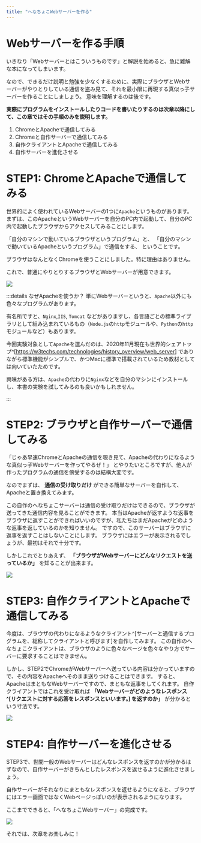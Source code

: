 ```yaml
---
title: "へなちょこWebサーバーを作る"
---
```


# Webサーバーを作る手順
いきなり「Webサーバーとはこういうものです」と解説を始めると、急に難解な本になってしまいます。

なので、できるだけ説明と勉強を少なくするために、実際にブラウザとWebサーバーがやりとりしている通信を盗み見て、それを最小限に再現する真似っ子サーバーを作ることにしましょう。
意味を理解するのは後です。

**実際にプログラムをインストールしたりコードを書いたりするのは次章以降にして、この章ではその手順のみを説明します。**

1. ChromeとApacheで通信してみる
2. Chromeと自作サーバーで通信してみる
3. 自作クライアントとApacheで通信してみる
4. 自作サーバーを進化させる


# STEP1: ChromeとApacheで通信してみる
世界的によく使われているWebサーバーの1つに`Apache`というものがあります。
まずは、このApacheというWebサーバーを自分のPC内で起動して、自分のPC内で起動したブラウザからアクセスしてみることにします。

「自分のマシンで動いているブラウザというプログラム」と、
「自分のマシンで動いているApacheというプログラム」で通信をする、
ということです。

ブラウザはなんとなくChromeを使うことにしました。特に理由はありません。

これで、普通にやりとりするブラウザとWebサーバーが用意できます。

![](https://storage.googleapis.com/zenn-user-upload/baachuvryp4tm31nji2yvy2kobdr)

:::details なぜApacheを使うか？
単にWebサーバーというと、`Apache`以外にも色々なプログラムがあります。

有名所ですと、`Nginx`,`IIS`, `Tomcat` などがありますし、各言語ごとの標準ライブラリとして組み込まれているもの（`Node.js`の`http`モジュールや、`Python`の`http`モジュールなど）もあります。

今回実験対象として`Apache`を選んだのは、2020年11月現在も世界的シェアトップ^[https://w3techs.com/technologies/history_overview/web_server] でありながら標準機能がシンプルで、かつMacに標準で搭載されているため教材としては向いていたためです。

興味がある方は、`Apache`の代わりに`Nginx`などを自分のマシンにインストールし、本書の実験を試してみるのも良いかもしれません。

:::

# STEP2: ブラウザと自作サーバーで通信してみる
「じゃあ早速ChromeとApacheの通信を覗き見て、Apacheの代わりになるような真似っ子Webサーバーを作ってやるぜ！」
とやりたいところですが、他人が作ったプログラムの通信を傍受するのは結構大変です。

なのでまずは、 **通信の受け取りだけ** ができる簡単なサーバーを自作して、Apacheと置き換えてみます。

この自作のへなちょこサーバーは通信の受け取りだけはできるので、ブラウザが送ってきた通信内容を見ることができます。
本当はApacheが返すような返事をブラウザに返すことができればいいのですが、私たちはまだApacheがどのような返事を返しているのかを知りません。
ですので、このサーバーはブラウザに返事を返すことはしないことにします。
ブラウザにはエラーが表示されるでしょうが、最初はそれで十分です。

しかしこれでとりあえず、 **「ブラウザがWebサーバーにどんなリクエストを送っているか」** を知ることが出来ます。

![](https://storage.googleapis.com/zenn-user-upload/7d5ic67are7kx9x6sb43p1aqkbgf)



# STEP3: 自作クライアントとApacheで通信してみる
今度は、ブラウザの代わりになるようなクライアント^[サーバーと通信するプログラムを、総称してクライアントと呼びます]を自作してみます。
この自作のへなちょこクライアントは、ブラウザのように色々なページを色々なやり方でサーバーに要求することはできません。

しかし、STEP2でChromeがWebサーバーへ送っている内容は分かっていますので、その内容をApacheへそのまま送りつけることはできます。
すると、ApacheはまともなWebサーバーですので、まともな返事をしてくれます。
自作クライアントではこれを受け取れば **「Webサーバーがどのようなレスポンス^[リクエストに対する応答をレスポンスといいます。] を返すのか」** が分かるという寸法です。

![](https://storage.googleapis.com/zenn-user-upload/qctbfjd6qevkzl4qr7r2stglv335)


# STEP4: 自作サーバーを進化させる
STEP3で、世間一般のWebサーバーはどんなレスポンスを返すのかが分かるはずなので、自作サーバーがきちんとしたレスポンスを返せるように進化させましょう。

自作サーバーがそれなりにまともなレスポンスを返せるようになると、ブラウザにはエラー画面ではなくWebページっぽいのが表示されるようになります。

ここまでできると、「へなちょこWebサーバー」の完成です。

![](https://storage.googleapis.com/zenn-user-upload/1vn37rowyibflzqikq84m0p8nsvy)


それでは、次章をお楽しみに！
